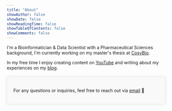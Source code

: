 ```yaml
---
title: "About"
showAuthor: false
showDate: false
showReadingTime: false
showTableOfContents: false
showComments: false
---
```



I'm a Bioinformatician & Data Scientist with a Pharmaceutical Sciences background, I'm currently working on my master's thesis at [CosyBio](https://www.cosy.bio/).

In my free time I enjoy creating content on [YouTube](https://www.youtube.com/@MohamedAbouzidBio) and writing about my experiences on my [blog](https://mohamedabouzid.com/posts/).
<div style="max-width: 800px; margin: 20px auto; padding: 20px; border: 1px solid #EEE; background-color: #f9f9f9; box-shadow: 0px 0px 10px rgba(0, 0, 0, 0.1);">
  <p>For any questions or inquiries, feel free to reach out via <a href="mailto:m.atef.abouzid@gmail.com">email</a> 💌</p>
</div>
